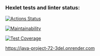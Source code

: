 ### Hexlet tests and linter status:
[![Actions Status](https://github.com/kirill-ishtuganov/java-project-72/actions/workflows/hexlet-check.yml/badge.svg)](https://github.com/kirill-ishtuganov/java-project-72/actions)

[![Maintainability](https://api.codeclimate.com/v1/badges/7b346cb36a8e589a2667/maintainability)](https://codeclimate.com/github/kirill-ishtuganov/java-project-72/maintainability)

[![Test Coverage](https://api.codeclimate.com/v1/badges/7b346cb36a8e589a2667/test_coverage)](https://codeclimate.com/github/kirill-ishtuganov/java-project-72/test_coverage)

https://java-project-72-3del.onrender.com
